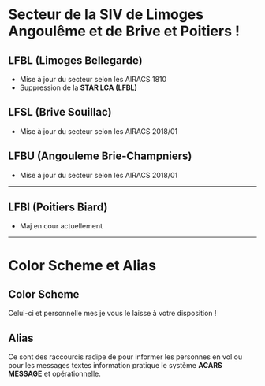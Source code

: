 # Secteur de la SIV de Limoges Angoulême et de Brive et Poitiers !

## LFBL (Limoges Bellegarde)

* Mise à jour du secteur selon les AIRACS 1810
* Suppression de la **STAR LCA (LFBL)**

## LFSL (Brive Souillac)

* Mise à jour du secteur selon les AIRACS 2018/01

## LFBU (Angouleme Brie-Champniers)

* Mise à jour du secteur selon les AIRACS 2018/01

***

## LFBI (Poitiers Biard)

* Maj en cour actuellement

***

# Color Scheme et Alias

## Color Scheme

Celui-ci et personnelle mes je vous le laisse à votre disposition !

## Alias

Ce sont des raccourcis radipe de pour informer les personnes en vol ou pour les messages textes information pratique le système **ACARS MESSAGE** et opérationnelle.
